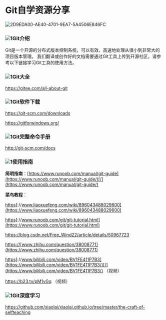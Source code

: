 # Git自学资源分享

![2D9EDA00-AE40-4701-9EA7-5A4506E846FC](git-self-learning-images\2D9EDA00-AE40-4701-9EA7-5A4506E846FC.png)

### ![1](git-self-learning-images\1.png)Git介绍

Git是一个开源的分布式版本控制系统，可以有效、高速地处理从很小到非常大的项目版本管理。 我们翻译或创作好的文档需要通过Git工具上传到开源社区，请参考以下链接学习Git工具的使用方法。 

### ![1](git-self-learning-images\1.png)Git大全

<https://gitee.com/all-about-git> 

### ![1](git-self-learning-images\1.png)Git软件下载

[https://](https://git-scm.com/downloads)[git-scm.com/downloads](https://git-scm.com/downloads)

<https://gitforwindows.org/>

### ![1](git-self-learning-images\1.png)Git完整命令手册

<http://git-scm.com/docs> 

### ![1](git-self-learning-images\1.png)使用指南

**简明指南**：[https://www.runoob.com/manual/git-guide](https://www.runoob.com/manual/git-guide/)[/](https://www.runoob.com/manual/git-guide/) 

**菜鸟教程**：

[https](https://www.liaoxuefeng.com/wiki/896043488029600)[://www.liaoxuefeng.com/wiki/896043488029600](https://www.liaoxuefeng.com/wiki/896043488029600)

[https](https://www.runoob.com/git/git-tutorial.html)[://www.runoob.com/git/git-tutorial.html](https://www.runoob.com/git/git-tutorial.html) 

[https](https://blog.csdn.net/Free_Wind22/article/details/50967723)[://blog.csdn.net/Free_Wind22/article/details/50967723](https://blog.csdn.net/Free_Wind22/article/details/50967723)

[https](https://www.zhihu.com/question/38008771)[://](https://www.zhihu.com/question/38008771)[www.zhihu.com/question/38008771](https://www.zhihu.com/question/38008771) 

[https](https://www.bilibili.com/video/BV1FE411P7B3/)[://www.bilibili.com/video/BV1FE411P7B3](https://www.bilibili.com/video/BV1FE411P7B3/)[/](https://www.bilibili.com/video/BV1FE411P7B3/) （视频） 

https://b23.tv/pM1vGq （视频）

### ![1](git-self-learning-images\1.png)Git深度学习

<https://github.com/xiaolai/xiaolai.github.io/tree/master/the-craft-of-selfteaching>

